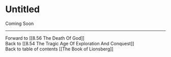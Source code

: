 # Untitled

Coming Soon

___

Forward to [[8.56 The Death Of God]]  
Back to [[8.54 The Tragic Age Of Exploration And Conquest]]    
Back to table of contents [[The Book of Lionsberg]]  
